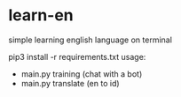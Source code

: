 # learn-en
simple learning english language on terminal


pip3 install -r requirements.txt
usage: 
- main.py training (chat with a bot)
- main.py translate (en to id)

